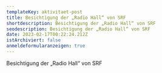 ```yaml
---
templateKey: aktivitaet-post
title: Besichtigung der „Radio Hall“ von SRF
shortdescription: Besichtigung der „Radio Hall“ von SRF
seodescription: Besichtigung der „Radio Hall“ von SRF
date: 2023-02-17T00:22:24.212Z
istArchiviert: false
anmeldeformularanzeigen: true
---
```

Besichtigung der „Radio Hall“ von SRF